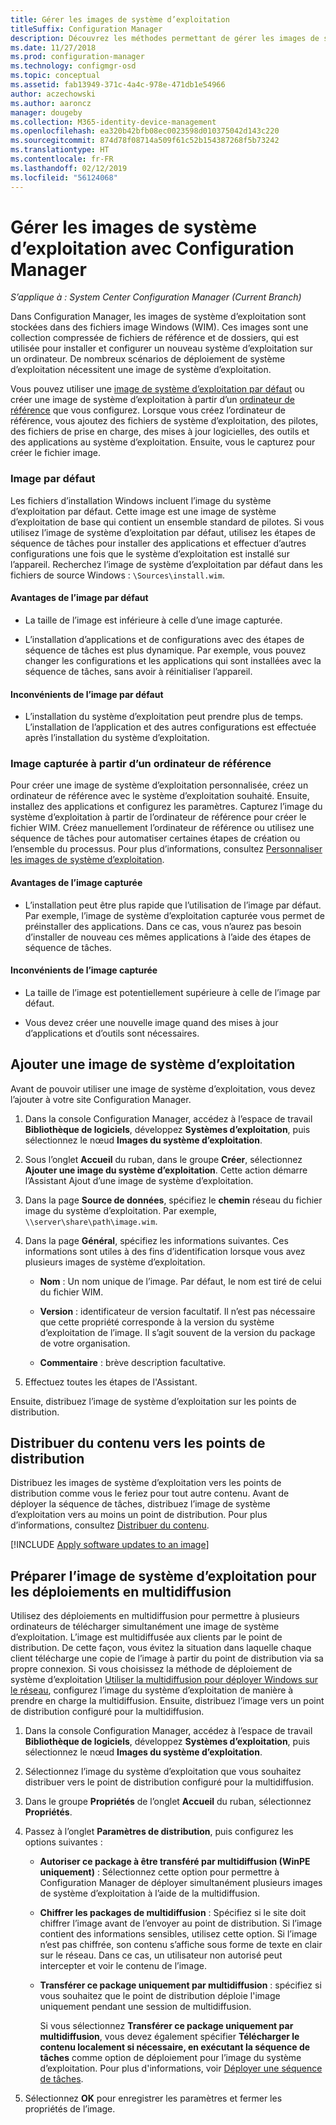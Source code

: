 ```yaml
---
title: Gérer les images de système d’exploitation
titleSuffix: Configuration Manager
description: Découvrez les méthodes permettant de gérer les images de système d’exploitation stockées dans les fichiers image Windows (WIM).
ms.date: 11/27/2018
ms.prod: configuration-manager
ms.technology: configmgr-osd
ms.topic: conceptual
ms.assetid: fab13949-371c-4a4c-978e-471db1e54966
author: aczechowski
ms.author: aaroncz
manager: dougeby
ms.collection: M365-identity-device-management
ms.openlocfilehash: ea320b42bfb08ec0023598d010375042d143c220
ms.sourcegitcommit: 874d78f08714a509f61c52b154387268f5b73242
ms.translationtype: HT
ms.contentlocale: fr-FR
ms.lasthandoff: 02/12/2019
ms.locfileid: "56124068"
---
```

# <a name="manage-os-images-with-configuration-manager"></a>Gérer les images de système d’exploitation avec Configuration Manager

*S’applique à : System Center Configuration Manager (Current Branch)*

Dans Configuration Manager, les images de système d’exploitation sont stockées dans des fichiers image Windows (WIM). Ces images sont une collection compressée de fichiers de référence et de dossiers, qui est utilisée pour installer et configurer un nouveau système d’exploitation sur un ordinateur. De nombreux scénarios de déploiement de système d’exploitation nécessitent une image de système d’exploitation. 

Vous pouvez utiliser une [image de système d’exploitation par défaut](#default-image) ou créer une image de système d’exploitation à partir d’un [ordinateur de référence](#bkmk_capture) que vous configurez. Lorsque vous créez l’ordinateur de référence, vous ajoutez des fichiers de système d’exploitation, des pilotes, des fichiers de prise en charge, des mises à jour logicielles, des outils et des applications au système d’exploitation. Ensuite, vous le capturez pour créer le fichier image. 

### <a name="default-image"></a>Image par défaut

Les fichiers d’installation Windows incluent l’image du système d’exploitation par défaut. Cette image est une image de système d’exploitation de base qui contient un ensemble standard de pilotes. Si vous utilisez l’image de système d’exploitation par défaut, utilisez les étapes de séquence de tâches pour installer des applications et effectuer d’autres configurations une fois que le système d’exploitation est installé sur l’appareil. Recherchez l’image de système d’exploitation par défaut dans les fichiers de source Windows : `\Sources\install.wim`.  

#### <a name="default-image-advantages"></a>Avantages de l’image par défaut

- La taille de l’image est inférieure à celle d’une image capturée.  

- L’installation d’applications et de configurations avec des étapes de séquence de tâches est plus dynamique. Par exemple, vous pouvez changer les configurations et les applications qui sont installées avec la séquence de tâches, sans avoir à réinitialiser l’appareil.  

#### <a name="default-image-disadvantages"></a>Inconvénients de l’image par défaut

- L’installation du système d’exploitation peut prendre plus de temps. L’installation de l’application et des autres configurations est effectuée après l’installation du système d’exploitation.  


### <a name="bkmk_capture"></a> Image capturée à partir d’un ordinateur de référence

Pour créer une image de système d’exploitation personnalisée, créez un ordinateur de référence avec le système d’exploitation souhaité. Ensuite, installez des applications et configurez les paramètres. Capturez l’image du système d’exploitation à partir de l’ordinateur de référence pour créer le fichier WIM. Créez manuellement l’ordinateur de référence ou utilisez une séquence de tâches pour automatiser certaines étapes de création ou l’ensemble du processus. Pour plus d’informations, consultez [Personnaliser les images de système d’exploitation](/sccm/osd/get-started/customize-operating-system-images).  

#### <a name="captured-image-advantages"></a>Avantages de l’image capturée

- L’installation peut être plus rapide que l’utilisation de l’image par défaut. Par exemple, l’image de système d’exploitation capturée vous permet de préinstaller des applications. Dans ce cas, vous n’aurez pas besoin d’installer de nouveau ces mêmes applications à l’aide des étapes de séquence de tâches.  

#### <a name="captured-image-disadvantages"></a>Inconvénients de l’image capturée

- La taille de l’image est potentiellement supérieure à celle de l’image par défaut.  

- Vous devez créer une nouvelle image quand des mises à jour d’applications et d’outils sont nécessaires.  



##  <a name="BKMK_AddOSImages"></a> Ajouter une image de système d’exploitation  

Avant de pouvoir utiliser une image de système d’exploitation, vous devez l’ajouter à votre site Configuration Manager. 

1.  Dans la console Configuration Manager, accédez à l’espace de travail **Bibliothèque de logiciels**, développez **Systèmes d’exploitation**, puis sélectionnez le nœud **Images du système d’exploitation**.  

2.  Sous l’onglet **Accueil** du ruban, dans le groupe **Créer**, sélectionnez **Ajouter une image du système d’exploitation**. Cette action démarre l’Assistant Ajout d’une image de système d’exploitation.  

3.  Dans la page **Source de données**, spécifiez le **chemin** réseau du fichier image du système d’exploitation. Par exemple, `\\server\share\path\image.wim`.  

4.  Dans la page **Général**, spécifiez les informations suivantes. Ces informations sont utiles à des fins d’identification lorsque vous avez plusieurs images de système d’exploitation.  

    -   **Nom** : Un nom unique de l’image. Par défaut, le nom est tiré de celui du fichier WIM.  

    -   **Version** : identificateur de version facultatif. Il n’est pas nécessaire que cette propriété corresponde à la version du système d’exploitation de l’image. Il s’agit souvent de la version du package de votre organisation.   

    -   **Commentaire** : brève description facultative.  

5.  Effectuez toutes les étapes de l'Assistant.  


Ensuite, distribuez l’image de système d’exploitation sur les points de distribution.  



##  <a name="BKMK_DistributeBootImages"></a> Distribuer du contenu vers les points de distribution  

Distribuez les images de système d’exploitation vers les points de distribution comme vous le feriez pour tout autre contenu. Avant de déployer la séquence de tâches, distribuez l’image de système d’exploitation vers au moins un point de distribution. Pour plus d’informations, consultez [Distribuer du contenu](/sccm/core/servers/deploy/configure/deploy-and-manage-content#bkmk_distribute).  



[!INCLUDE [Apply software updates to an image](includes/wim-apply-updates.md)]



##  <a name="BKMK_OSImageMulticast"></a> Préparer l’image de système d’exploitation pour les déploiements en multidiffusion  

Utilisez des déploiements en multidiffusion pour permettre à plusieurs ordinateurs de télécharger simultanément une image de système d’exploitation. L’image est multidiffusée aux clients par le point de distribution. De cette façon, vous évitez la situation dans laquelle chaque client télécharge une copie de l’image à partir du point de distribution via sa propre connexion. Si vous choisissez la méthode de déploiement de système d’exploitation [Utiliser la multidiffusion pour déployer Windows sur le réseau](/sccm/osd/deploy-use/use-multicast-to-deploy-windows-over-the-network), configurez l’image du système d’exploitation de manière à prendre en charge la multidiffusion. Ensuite, distribuez l’image vers un point de distribution configuré pour la multidiffusion. 

1.  Dans la console Configuration Manager, accédez à l’espace de travail **Bibliothèque de logiciels**, développez **Systèmes d’exploitation**, puis sélectionnez le nœud **Images du système d’exploitation**.  

2.  Sélectionnez l’image du système d’exploitation que vous souhaitez distribuer vers le point de distribution configuré pour la multidiffusion.  

3.  Dans le groupe **Propriétés** de l’onglet **Accueil** du ruban, sélectionnez **Propriétés**.  

4.  Passez à l’onglet **Paramètres de distribution**, puis configurez les options suivantes :  

    -   **Autoriser ce package à être transféré par multidiffusion (WinPE uniquement)** : Sélectionnez cette option pour permettre à Configuration Manager de déployer simultanément plusieurs images de système d’exploitation à l’aide de la multidiffusion.  

    -   **Chiffrer les packages de multidiffusion** : Spécifiez si le site doit chiffrer l’image avant de l’envoyer au point de distribution. Si l’image contient des informations sensibles, utilisez cette option. Si l’image n’est pas chiffrée, son contenu s’affiche sous forme de texte en clair sur le réseau. Dans ce cas, un utilisateur non autorisé peut intercepter et voir le contenu de l’image.  

    -   **Transférer ce package uniquement par multidiffusion** : spécifiez si vous souhaitez que le point de distribution déploie l'image uniquement pendant une session de multidiffusion.  

         Si vous sélectionnez **Transférer ce package uniquement par multidiffusion**, vous devez également spécifier **Télécharger le contenu localement si nécessaire, en exécutant la séquence de tâches** comme option de déploiement pour l’image du système d’exploitation. Pour plus d'informations, voir [Déployer une séquence de tâches](/sccm/osd/deploy-use/manage-task-sequences-to-automate-tasks#BKMK_DeployTS).   

5.  Sélectionnez **OK** pour enregistrer les paramètres et fermer les propriétés de l’image.  
